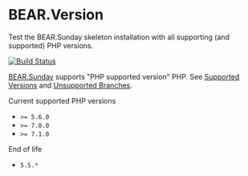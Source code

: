 # BEAR.Version
Test the BEAR.Sunday skeleton installation with all supporting (and supported) PHP versions.

[![Build Status](https://travis-ci.org/koriym/BEAR.CreateProjectTest.svg?branch=master)](https://travis-ci.org/koriym/BEAR.CreateProjectTest)


[BEAR.Sunday](https://github.com/bearsunday/BEAR.Sunday) supports "PHP supported version" PHP.
See [Supported Versions](http://php.net/supported-versions.php) and [Unsupported Branches](http://php.net/eol.php).

Current supported PHP versions

* `>= 5.6.0`
* `>= 7.0.0`
* `>= 7.1.0`

End of life

* `5.5.*`

